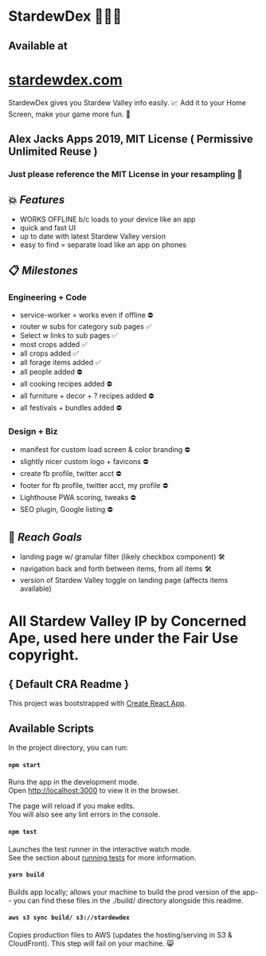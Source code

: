 # StardewDex 🍈🌟📇

## Available at
# [stardewdex.com](https://stardewdex.com)

StardewDex gives you Stardew Valley info easily. 📈
Add it to your Home Screen, make your game more fun. 💝

## Alex Jacks Apps 2019, MIT License ( Permissive Unlimited Reuse )
### Just please reference the MIT License in your resampling 🙏

## 💥 _Features_

- WORKS OFFLINE b/c loads to your device like an app
- quick and fast UI
- up to date with latest Stardew Valley version
- easy to find = separate load like an app on phones

## 📋 _Milestones_

### Engineering + Code
- service-worker = works even if offline ⛔️
- router w subs for category sub pages ✅
- Select w links to sub pages ✅
- most crops added ✅
- all crops added ✅
- all forage items added ✅
- all people added ⛔️
- all cooking recipes added ⛔️
- all furniture + decor + ? recipes added ⛔️
- all festivals + bundles added ⛔️

### Design + Biz
- manifest for custom load screen & color branding ⛔️
- slightly nicer custom logo + favicons ⛔️
- create fb profile, twitter acct ⛔️
- footer for fb profile, twitter acct, my profile ⛔️
- Lighthouse PWA scoring, tweaks ⛔️
- SEO plugin, Google listing ⛔️

## 🏁 _Reach Goals_
- landing page w/ granular filter (likely checkbox component) 🛠
- navigation back and forth between items, from all items 🛠
- version of Stardew Valley toggle on landing page (affects items available)

# All Stardew Valley IP by Concerned Ape, used here under the Fair Use copyright.


## { Default CRA Readme }

This project was bootstrapped with [Create React App](https://github.com/facebook/create-react-app).

## Available Scripts

In the project directory, you can run:

#### `npm start`

Runs the app in the development mode.<br>
Open [http://localhost:3000](http://localhost:3000) to view it in the browser.

The page will reload if you make edits.<br>
You will also see any lint errors in the console.

#### `npm test`

Launches the test runner in the interactive watch mode.<br>
See the section about [running tests](https://facebook.github.io/create-react-app/docs/running-tests) for more information.

#### `yarn build`

Builds app locally; allows your machine to build the prod version of the app-- you can find these files in the ./build/ directory alongside this readme.

#### `aws s3 sync build/ s3://stardewdex`

Copies production files to AWS (updates the hosting/serving in S3 & CloudFront). This step will fail on your machine. :smile_cat:

